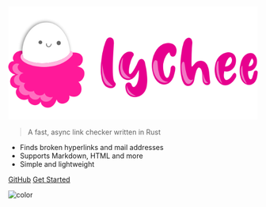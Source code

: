 ![lychee](_media/logo.svg)

> A fast, async link checker written in Rust

- Finds broken hyperlinks and mail addresses
- Supports Markdown, HTML and more
- Simple and lightweight

[GitHub](https://github.com/lycheeverse/lychee/)
[Get Started](#main)

<!-- background color -->

![color](#fcebf4)
